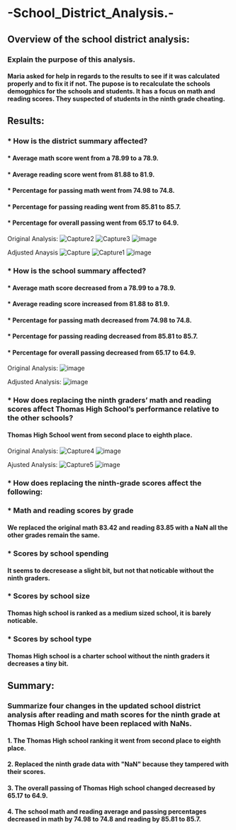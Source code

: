 # -School_District_Analysis.-
## Overview of the school district analysis: 
### Explain the purpose of this analysis.
#### Maria asked for help in regards to the results to see if it was calculated properly and to fix it if not. The pupose is to recalculate the schools demogphics for the schools and students. It has a focus on math and reading scores. They suspected of students in the ninth grade cheating.

## Results: 
### * How is the district summary affected?
#### * Average math score went from a 78.99 to a 78.9.
#### * Average reading score went from 81.88 to 81.9.
#### * Percentage for passing math went from 74.98 to 74.8.
#### * Percentage for passing reading went from 85.81 to 85.7.
#### * Percentage for overall passing went from 65.17 to 64.9.

Original Analysis:
![Capture2](https://user-images.githubusercontent.com/99035696/160496219-ccfae5ad-e40d-4ec2-b799-1651f9bf916e.PNG)
![Capture3](https://user-images.githubusercontent.com/99035696/160496252-a1224cfd-e973-4b31-b6f7-72bc5309bbf3.PNG)
![image](https://user-images.githubusercontent.com/99035696/160496301-8fe7f24e-aec7-406f-bdcc-8d50d7642e28.png)

Adjusted Anaysis
![Capture](https://user-images.githubusercontent.com/99035696/160494771-5d875d53-f048-44b9-88f3-25aa9965fcf8.PNG)
![Capture1](https://user-images.githubusercontent.com/99035696/160494706-642b6107-2bc9-43cc-9f4f-5764c1f689b5.PNG)
![image](https://user-images.githubusercontent.com/99035696/160494458-88a6599a-2c63-406d-aa80-cd372cb38ec8.png)

### * How is the school summary affected?
#### * Average math score decreased from a 78.99 to a 78.9.
#### * Average reading score increased from 81.88 to 81.9.
#### * Percentage for passing math decreased from 74.98 to 74.8.
#### * Percentage for passing reading decreased from 85.81 to 85.7.
#### * Percentage for overall passing decreased from 65.17 to 64.9.

Original Analysis:
![image](https://user-images.githubusercontent.com/99035696/160503403-bcec6ae2-7719-4f38-acab-bb08ebf6ec50.png)

Adjusted Analysis:
![image](https://user-images.githubusercontent.com/99035696/160503495-69e8ef51-bee8-49ec-a9db-c90b5f34b624.png)

### * How does replacing the ninth graders’ math and reading scores affect Thomas High School’s performance relative to the other schools?
#### Thomas High School went from second place to eighth place.

Original Analysis:
![Capture4](https://user-images.githubusercontent.com/99035696/160499420-4d9c4fea-bee5-4fc1-8899-75e0c0b10256.PNG)
![image](https://user-images.githubusercontent.com/99035696/160499509-aa6fdae2-9191-4740-95b2-571e64788743.png)

Ajusted Analysis:
![Capture5](https://user-images.githubusercontent.com/99035696/160499433-ddee92aa-b430-48ff-84e7-8dbb4a1d4c25.PNG)
![image](https://user-images.githubusercontent.com/99035696/160499891-4b682fff-8e56-498b-892e-12dc0606d0d4.png)

### * How does replacing the ninth-grade scores affect the following:
### * Math and reading scores by grade
#### We replaced the original math 83.42 and reading 83.85 with a NaN all the other grades remain the same.
### * Scores by school spending
#### It seems to decresease a slight bit, but not that noticable without the ninth graders.
### * Scores by school size
#### Thomas high school is ranked as a medium sized school, it is barely noticable.
### * Scores by school type
#### Thomas High school is a charter school without the ninth graders it decreases a tiny bit.
## Summary: 
### Summarize four changes in the updated school district analysis after reading and math scores for the ninth grade at Thomas High School have been replaced with NaNs.
#### 1. The Thomas High school ranking it went from second place to eighth place.
#### 2. Replaced the ninth grade data with "NaN" because they tampered with their scores.
#### 3. The overall passing of Thomas High school changed decreased by 65.17 to 64.9.
#### 4. The school math and reading average and passing percentages decreased in math by 74.98 to 74.8 and reading by 85.81 to 85.7.
